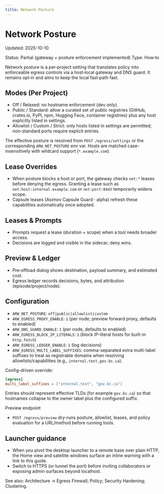```yaml
---
title: Network Posture
---
```


# Network Posture

Updated: 2025-10-10

Status: Partial (gateway + posture enforcement implemented)
Type: How‑to

Network posture is a per‑project setting that translates policy into enforceable egress controls via a host‑local gateway and DNS guard. It remains opt‑in and aims to keep the local fast‑path fast.

## Modes (Per Project)
- Off / Relaxed: no hostname enforcement (dev only).
- Public / Standard: allow a curated set of public registries (GitHub, crates.io, PyPI, npm, Hugging Face, container registries) plus any host explicitly listed in settings.
- Allowlist / Custom / Strict: only hosts listed in settings are permitted; non-standard ports require explicit entries.

The effective posture is resolved from `POST /egress/settings` or the corresponding `ARW_NET_POSTURE` env var. Hosts are matched case-insensitively with wildcard support (`*.example.com`).

## Lease Overrides
- When posture blocks a host or port, the gateway checks `net:*` leases before denying the egress. Granting a lease such as `net:host:internal.example.com` or `net:port:8443` temporarily widens scope.
- Capsule leases (Asimov Capsule Guard · alpha) refresh these capabilities automatically once adopted.

## Leases & Prompts
- Prompts request a lease (duration + scope) when a tool needs broader access.
- Decisions are logged and visible in the sidecar; deny wins.

## Preview & Ledger
- Pre‑offload dialog shows destination, payload summary, and estimated cost.
- Egress ledger records decisions, bytes, and attribution (episode/project/node).

## Configuration
- `ARW_NET_POSTURE`: `off|public|allowlist|custom`
- `ARW_EGRESS_PROXY_ENABLE`: `1` (per node; preview forward proxy, defaults to enabled)
- `ARW_DNS_GUARD_ENABLE`: `1` (per node, defaults to enabled)
- `ARW_EGRESS_BLOCK_IP_LITERALS`: `1` (block IP-literal hosts for built-in `http.fetch`)
- `ARW_EGRESS_LEDGER_ENABLE`: `1` (log decisions)
- `ARW_EGRESS_MULTI_LABEL_SUFFIXES`: comma-separated extra multi-label suffixes to treat as registrable domains when resolving allowlists/capabilities (e.g., `internal.test,gov.bc.ca`).

Config-driven override:

```toml
[egress]
multi_label_suffixes = ["internal.test", "gov.bc.ca"]
```

Entries should represent effective TLDs (for example `gov.bc.ca`) so that hostnames collapse to the owner label plus the configured suffix.

Preview endpoint
- `POST /egress/preview` dry-runs posture, allowlist, leases, and policy evaluation for a URL/method before running tools.

## Launcher guidance
- When you pivot the desktop launcher to a remote base over plain HTTP, the Home view and satellite windows surface an inline warning with a link to this guide.
- Switch to HTTPS (or tunnel the port) before inviting collaborators or exposing admin surfaces beyond localhost.

See also: Architecture → Egress Firewall; Policy; Security Hardening; Clustering.
